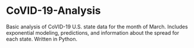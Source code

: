 # CoVID-19-Analysis
Basic analysis of CoVID-19 U.S. state data for the month of March. Includes exponential modeling, predictions, and information about the spread for each state. Written in Python.
